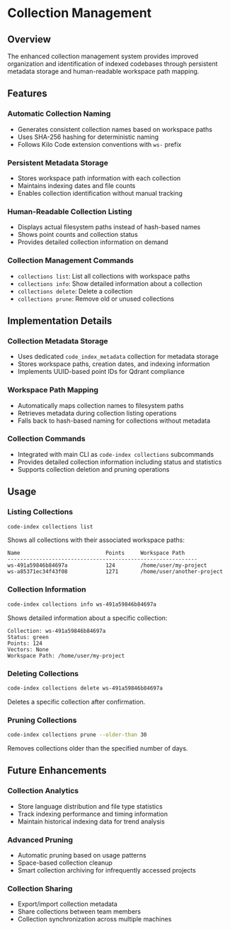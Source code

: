 # Collection Management

## Overview

The enhanced collection management system provides improved organization and identification of indexed codebases through persistent metadata storage and human-readable workspace path mapping.

## Features

### Automatic Collection Naming
- Generates consistent collection names based on workspace paths
- Uses SHA-256 hashing for deterministic naming
- Follows Kilo Code extension conventions with `ws-` prefix

### Persistent Metadata Storage
- Stores workspace path information with each collection
- Maintains indexing dates and file counts
- Enables collection identification without manual tracking

### Human-Readable Collection Listing
- Displays actual filesystem paths instead of hash-based names
- Shows point counts and collection status
- Provides detailed collection information on demand

### Collection Management Commands
- `collections list`: List all collections with workspace paths
- `collections info`: Show detailed information about a collection
- `collections delete`: Delete a collection
- `collections prune`: Remove old or unused collections

## Implementation Details

### Collection Metadata Storage
- Uses dedicated `code_index_metadata` collection for metadata storage
- Stores workspace paths, creation dates, and indexing information
- Implements UUID-based point IDs for Qdrant compliance

### Workspace Path Mapping
- Automatically maps collection names to filesystem paths
- Retrieves metadata during collection listing operations
- Falls back to hash-based naming for collections without metadata

### Collection Commands
- Integrated with main CLI as `code-index collections` subcommands
- Provides detailed collection information including status and statistics
- Supports collection deletion and pruning operations

## Usage

### Listing Collections
```bash
code-index collections list
```

Shows all collections with their associated workspace paths:
```
Name                           Points     Workspace Path
------------------------------------------------------------
ws-491a59846b84697a            124        /home/user/my-project
ws-a85371ec34f43f08            1271       /home/user/another-project
```

### Collection Information
```bash
code-index collections info ws-491a59846b84697a
```

Shows detailed information about a specific collection:
```
Collection: ws-491a59846b84697a
Status: green
Points: 124
Vectors: None
Workspace Path: /home/user/my-project
```

### Deleting Collections
```bash
code-index collections delete ws-491a59846b84697a
```

Deletes a specific collection after confirmation.

### Pruning Collections
```bash
code-index collections prune --older-than 30
```

Removes collections older than the specified number of days.

## Future Enhancements

### Collection Analytics
- Store language distribution and file type statistics
- Track indexing performance and timing information
- Maintain historical indexing data for trend analysis

### Advanced Pruning
- Automatic pruning based on usage patterns
- Space-based collection cleanup
- Smart collection archiving for infrequently accessed projects

### Collection Sharing
- Export/import collection metadata
- Share collections between team members
- Collection synchronization across multiple machines